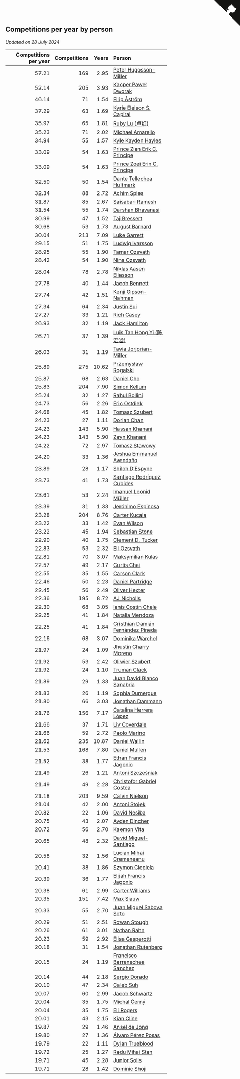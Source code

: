 ## Competitions per year by person

*Updated on 28 July 2024*

| Competitions per year | Competitions | Years | Person |
| ---: | ---: | ---: | :--- |
| 57.21 | 169 | 2.95 | [Peter Hugosson-Miller](https://www.worldcubeassociation.org/persons/2021HUGO01) |
| 52.14 | 205 | 3.93 | [Kacper Paweł Dworak](https://www.worldcubeassociation.org/persons/2020DWOR01) |
| 46.14 | 71 | 1.54 | [Filip Åström](https://www.worldcubeassociation.org/persons/2023ASTR01) |
| 37.29 | 63 | 1.69 | [Kyrie Eleison S. Capiral](https://www.worldcubeassociation.org/persons/2022CAPI02) |
| 35.97 | 65 | 1.81 | [Ruby Lu (卢红)](https://www.worldcubeassociation.org/persons/2022LURU01) |
| 35.23 | 71 | 2.02 | [Michael Amarello](https://www.worldcubeassociation.org/persons/2022AMAR09) |
| 34.94 | 55 | 1.57 | [Kyle Kayden Hayles](https://www.worldcubeassociation.org/persons/2022HAYL02) |
| 33.09 | 54 | 1.63 | [Prince Zian Erik C. Principe](https://www.worldcubeassociation.org/persons/2022PRIN08) |
| 33.09 | 54 | 1.63 | [Prince Zoei Erin C. Principe](https://www.worldcubeassociation.org/persons/2022PRIN09) |
| 32.50 | 50 | 1.54 | [Dante Tellechea Hultmark](https://www.worldcubeassociation.org/persons/2023HULT01) |
| 32.34 | 88 | 2.72 | [Achim Spies](https://www.worldcubeassociation.org/persons/2021SPIE01) |
| 31.87 | 85 | 2.67 | [Saisabari Ramesh](https://www.worldcubeassociation.org/persons/2021RAME01) |
| 31.54 | 55 | 1.74 | [Darshan Bhavanasi](https://www.worldcubeassociation.org/persons/2022BHAV01) |
| 30.99 | 47 | 1.52 | [Taj Bressert](https://www.worldcubeassociation.org/persons/2023BRES01) |
| 30.68 | 53 | 1.73 | [August Barnard](https://www.worldcubeassociation.org/persons/2022BARN21) |
| 30.04 | 213 | 7.09 | [Luke Garrett](https://www.worldcubeassociation.org/persons/2017GARR05) |
| 29.15 | 51 | 1.75 | [Ludwig Ivarsson](https://www.worldcubeassociation.org/persons/2022IVAR01) |
| 28.95 | 55 | 1.90 | [Tamar Ozsvath](https://www.worldcubeassociation.org/persons/2022OZSV04) |
| 28.42 | 54 | 1.90 | [Nina Ozsvath](https://www.worldcubeassociation.org/persons/2022OZSV03) |
| 28.04 | 78 | 2.78 | [Niklas Aasen Eliasson](https://www.worldcubeassociation.org/persons/2021ELIA01) |
| 27.78 | 40 | 1.44 | [Jacob Bennett](https://www.worldcubeassociation.org/persons/2023BENN04) |
| 27.74 | 42 | 1.51 | [Kenji Gipson-Nahman](https://www.worldcubeassociation.org/persons/2023GIPS01) |
| 27.34 | 64 | 2.34 | [Justin Sui](https://www.worldcubeassociation.org/persons/2022SUIJ01) |
| 27.27 | 33 | 1.21 | [Rich Casey](https://www.worldcubeassociation.org/persons/2023CASE06) |
| 26.93 | 32 | 1.19 | [Jack Hamilton](https://www.worldcubeassociation.org/persons/2023HAMI08) |
| 26.71 | 37 | 1.39 | [Luis Tan Hong Yi (陈宏溢)](https://www.worldcubeassociation.org/persons/2023YILU01) |
| 26.03 | 31 | 1.19 | [Tavia Jorjorian-Miller](https://www.worldcubeassociation.org/persons/2023JORJ01) |
| 25.89 | 275 | 10.62 | [Przemysław Rogalski](https://www.worldcubeassociation.org/persons/2013ROGA02) |
| 25.87 | 68 | 2.63 | [Daniel Cho](https://www.worldcubeassociation.org/persons/2021CHOD01) |
| 25.83 | 204 | 7.90 | [Simon Kellum](https://www.worldcubeassociation.org/persons/2016KELL12) |
| 25.24 | 32 | 1.27 | [Rahul Bollini](https://www.worldcubeassociation.org/persons/2023BOLL01) |
| 24.73 | 56 | 2.26 | [Eric Ostdiek](https://www.worldcubeassociation.org/persons/2022OSTD01) |
| 24.68 | 45 | 1.82 | [Tomasz Szubert](https://www.worldcubeassociation.org/persons/2022SZUB02) |
| 24.23 | 27 | 1.11 | [Dorian Chan](https://www.worldcubeassociation.org/persons/2023DORI01) |
| 24.23 | 143 | 5.90 | [Hassan Khanani](https://www.worldcubeassociation.org/persons/2018KHAN26) |
| 24.23 | 143 | 5.90 | [Zayn Khanani](https://www.worldcubeassociation.org/persons/2018KHAN28) |
| 24.22 | 72 | 2.97 | [Tomasz Stawowy](https://www.worldcubeassociation.org/persons/2021STAW01) |
| 24.20 | 33 | 1.36 | [Jeshua Emmanuel Avendaño](https://www.worldcubeassociation.org/persons/2023AVEN01) |
| 23.89 | 28 | 1.17 | [Shiloh D’Espyne](https://www.worldcubeassociation.org/persons/2023DESP01) |
| 23.73 | 41 | 1.73 | [Santiago Rodríguez Cubides](https://www.worldcubeassociation.org/persons/2022CUBI01) |
| 23.61 | 53 | 2.24 | [Imanuel Leonid Müller](https://www.worldcubeassociation.org/persons/2022MULL02) |
| 23.39 | 31 | 1.33 | [Jerónimo Espinosa](https://www.worldcubeassociation.org/persons/2023ESPI07) |
| 23.28 | 204 | 8.76 | [Carter Kucala](https://www.worldcubeassociation.org/persons/2015KUCA01) |
| 23.22 | 33 | 1.42 | [Evan Wilson](https://www.worldcubeassociation.org/persons/2023WILS11) |
| 23.22 | 45 | 1.94 | [Sebastian Stone](https://www.worldcubeassociation.org/persons/2022STON09) |
| 22.90 | 40 | 1.75 | [Clement D. Tucker](https://www.worldcubeassociation.org/persons/2022TUCK09) |
| 22.83 | 53 | 2.32 | [Eli Ozsvath](https://www.worldcubeassociation.org/persons/2022OZSV01) |
| 22.81 | 70 | 3.07 | [Maksymilian Kulas](https://www.worldcubeassociation.org/persons/2021KULA02) |
| 22.57 | 49 | 2.17 | [Curtis Chai](https://www.worldcubeassociation.org/persons/2022CHAI02) |
| 22.55 | 35 | 1.55 | [Carson Clark](https://www.worldcubeassociation.org/persons/2023CLAR02) |
| 22.46 | 50 | 2.23 | [Daniel Partridge](https://www.worldcubeassociation.org/persons/2022PART02) |
| 22.45 | 56 | 2.49 | [Oliver Hexter](https://www.worldcubeassociation.org/persons/2022HEXT01) |
| 22.36 | 195 | 8.72 | [AJ Nicholls](https://www.worldcubeassociation.org/persons/2015NICH04) |
| 22.30 | 68 | 3.05 | [Ianis Costin Chele](https://www.worldcubeassociation.org/persons/2021CHEL01) |
| 22.25 | 41 | 1.84 | [Natalia Mendoza](https://www.worldcubeassociation.org/persons/2022MEND24) |
| 22.25 | 41 | 1.84 | [Cristhian Damián Fernández Pineda](https://www.worldcubeassociation.org/persons/2022PINE05) |
| 22.16 | 68 | 3.07 | [Dominika Warchoł](https://www.worldcubeassociation.org/persons/2021WARC01) |
| 21.97 | 24 | 1.09 | [Jhustin Charry Moreno](https://www.worldcubeassociation.org/persons/2023MORE20) |
| 21.92 | 53 | 2.42 | [Oliwier Szubert](https://www.worldcubeassociation.org/persons/2022SZUB01) |
| 21.92 | 24 | 1.10 | [Truman Clack](https://www.worldcubeassociation.org/persons/2023CLAC02) |
| 21.89 | 29 | 1.33 | [Juan David Blanco Sanabria](https://www.worldcubeassociation.org/persons/2023SANA04) |
| 21.83 | 26 | 1.19 | [Sophia Dumergue](https://www.worldcubeassociation.org/persons/2023DUME02) |
| 21.80 | 66 | 3.03 | [Jonathan Dammann](https://www.worldcubeassociation.org/persons/2021DAMM01) |
| 21.76 | 156 | 7.17 | [Catalina Herrera López](https://www.worldcubeassociation.org/persons/2017LOPE31) |
| 21.66 | 37 | 1.71 | [Liv Coverdale](https://www.worldcubeassociation.org/persons/2022COVE02) |
| 21.66 | 59 | 2.72 | [Paolo Marino](https://www.worldcubeassociation.org/persons/2021MARI04) |
| 21.62 | 235 | 10.87 | [Daniel Wallin](https://www.worldcubeassociation.org/persons/2013WALL03) |
| 21.53 | 168 | 7.80 | [Daniel Mullen](https://www.worldcubeassociation.org/persons/2016MULL04) |
| 21.52 | 38 | 1.77 | [Ethan Francis Jagonio](https://www.worldcubeassociation.org/persons/2022JAGO03) |
| 21.49 | 26 | 1.21 | [Antoni Szcześniak](https://www.worldcubeassociation.org/persons/2023SZCZ04) |
| 21.49 | 49 | 2.28 | [Christofor Gabriel Costea](https://www.worldcubeassociation.org/persons/2022COST03) |
| 21.18 | 203 | 9.59 | [Calvin Nielson](https://www.worldcubeassociation.org/persons/2014NIEL03) |
| 21.04 | 42 | 2.00 | [Antoni Stojek](https://www.worldcubeassociation.org/persons/2022STOJ03) |
| 20.82 | 22 | 1.06 | [David Nesiba](https://www.worldcubeassociation.org/persons/2023NESI01) |
| 20.75 | 43 | 2.07 | [Ayden Dincher](https://www.worldcubeassociation.org/persons/2022DINC01) |
| 20.72 | 56 | 2.70 | [Kaemon Vita](https://www.worldcubeassociation.org/persons/2021VITA01) |
| 20.65 | 48 | 2.32 | [David Miguel-Santiago](https://www.worldcubeassociation.org/persons/2022MIGU02) |
| 20.58 | 32 | 1.56 | [Lucian Mihai Cremeneanu](https://www.worldcubeassociation.org/persons/2023CREM01) |
| 20.41 | 38 | 1.86 | [Szymon Ciepiela](https://www.worldcubeassociation.org/persons/2022CIEP01) |
| 20.39 | 36 | 1.77 | [Elijah Francis Jagonio](https://www.worldcubeassociation.org/persons/2022JAGO02) |
| 20.38 | 61 | 2.99 | [Carter Williams](https://www.worldcubeassociation.org/persons/2021WILL06) |
| 20.35 | 151 | 7.42 | [Max Siauw](https://www.worldcubeassociation.org/persons/2017SIAU02) |
| 20.33 | 55 | 2.70 | [Juan Miguel Saboya Soto](https://www.worldcubeassociation.org/persons/2021SOTO01) |
| 20.29 | 51 | 2.51 | [Rowan Stough](https://www.worldcubeassociation.org/persons/2022STOU01) |
| 20.26 | 61 | 3.01 | [Nathan Rahn](https://www.worldcubeassociation.org/persons/2021RAHN01) |
| 20.23 | 59 | 2.92 | [Elisa Gasperotti](https://www.worldcubeassociation.org/persons/2021GASP01) |
| 20.18 | 31 | 1.54 | [Jonathan Rutenberg](https://www.worldcubeassociation.org/persons/2023RUTE01) |
| 20.15 | 24 | 1.19 | [Francisco Barrenechea Sanchez](https://www.worldcubeassociation.org/persons/2023SANC31) |
| 20.14 | 44 | 2.18 | [Sergio Dorado](https://www.worldcubeassociation.org/persons/2022CORR05) |
| 20.10 | 47 | 2.34 | [Caleb Suh](https://www.worldcubeassociation.org/persons/2022SUHC01) |
| 20.07 | 60 | 2.99 | [Jacob Schwartz](https://www.worldcubeassociation.org/persons/2021SCHW01) |
| 20.04 | 35 | 1.75 | [Michal Černý](https://www.worldcubeassociation.org/persons/2022CERN03) |
| 20.04 | 35 | 1.75 | [Eli Rogers](https://www.worldcubeassociation.org/persons/2022ROGE05) |
| 20.01 | 43 | 2.15 | [Kian Cline](https://www.worldcubeassociation.org/persons/2022CLIN01) |
| 19.87 | 29 | 1.46 | [Ansel de Jong](https://www.worldcubeassociation.org/persons/2023JONG01) |
| 19.80 | 27 | 1.36 | [Álvaro Pérez Posas](https://www.worldcubeassociation.org/persons/2023POSA01) |
| 19.79 | 22 | 1.11 | [Dylan Trueblood](https://www.worldcubeassociation.org/persons/2023TRUE02) |
| 19.72 | 25 | 1.27 | [Radu Mihai Stan](https://www.worldcubeassociation.org/persons/2023STAN09) |
| 19.71 | 45 | 2.28 | [Junior Solis](https://www.worldcubeassociation.org/persons/2022SOLI03) |
| 19.71 | 28 | 1.42 | [Dominic Shoji](https://www.worldcubeassociation.org/persons/2023SHOJ01) |


<a href="https://github.com/jonatanklosko/wca_statistics" class="github-corner" aria-label="View source on Github"><svg width="80" height="80" viewBox="0 0 250 250" style="fill:#151513; color:#fff; position: absolute; top: 0; border: 0; right: 0;" aria-hidden="true"><path d="M0,0 L115,115 L130,115 L142,142 L250,250 L250,0 Z"></path><path d="M128.3,109.0 C113.8,99.7 119.0,89.6 119.0,89.6 C122.0,82.7 120.5,78.6 120.5,78.6 C119.2,72.0 123.4,76.3 123.4,76.3 C127.3,80.9 125.5,87.3 125.5,87.3 C122.9,97.6 130.6,101.9 134.4,103.2" fill="currentColor" style="transform-origin: 130px 106px;" class="octo-arm"></path><path d="M115.0,115.0 C114.9,115.1 118.7,116.5 119.8,115.4 L133.7,101.6 C136.9,99.2 139.9,98.4 142.2,98.6 C133.8,88.0 127.5,74.4 143.8,58.0 C148.5,53.4 154.0,51.2 159.7,51.0 C160.3,49.4 163.2,43.6 171.4,40.1 C171.4,40.1 176.1,42.5 178.8,56.2 C183.1,58.6 187.2,61.8 190.9,65.4 C194.5,69.0 197.7,73.2 200.1,77.6 C213.8,80.2 216.3,84.9 216.3,84.9 C212.7,93.1 206.9,96.0 205.4,96.6 C205.1,102.4 203.0,107.8 198.3,112.5 C181.9,128.9 168.3,122.5 157.7,114.1 C157.9,116.9 156.7,120.9 152.7,124.9 L141.0,136.5 C139.8,137.7 141.6,141.9 141.8,141.8 Z" fill="currentColor" class="octo-body"></path></svg></a><style>.github-corner:hover .octo-arm{animation:octocat-wave 560ms ease-in-out}@keyframes octocat-wave{0%,100%{transform:rotate(0)}20%,60%{transform:rotate(-25deg)}40%,80%{transform:rotate(10deg)}}@media (max-width:500px){.github-corner:hover .octo-arm{animation:none}.github-corner .octo-arm{animation:octocat-wave 560ms ease-in-out}}</style>
